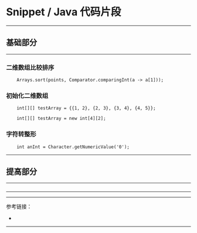 # Snippet / Java 代码片段

---

## 基础部分

---

### 二维数组比较排序

```
    Arrays.sort(points, Comparator.comparingInt(a -> a[1]));
```

### 初始化二维数组

```
    int[][] testArray = {{1, 2}, {2, 3}, {3, 4}, {4, 5}};

    int[][] testArray = new int[4][2];
```

### 字符转整形

```
    int anInt = Character.getNumericValue('0');
```

---

## 提高部分

---

###

---








---

参考链接：

- []()

---




























